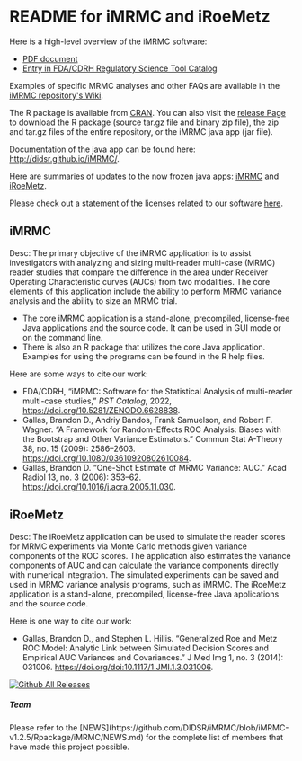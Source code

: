 # README for iMRMC and iRoeMetz

Here is a high-level overview of the iMRMC software:

* [PDF document](https://zenodo.org/record/8383591)
* [Entry in FDA/CDRH Regulatory Science Tool Catalog](https://www.fda.gov/medical-devices/science-and-research-medical-devices/imrmc-software-do-multi-reader-multi-case-statistical-analysis-reader-studies)

Examples of specific MRMC analyses and other FAQs are available in the [iMRMC repository's Wiki](https://github.com/DIDSR/iMRMC/wiki).

The R package is available from [CRAN](https://cran.r-project.org/web/packages/iMRMC/index.html). You can also visit the <a href="https://github.com/DIDSR/iMRMC/releases" rel="nofollow">release Page</a> to download the R package (source tar.gz file and binary zip file), the zip and tar.gz files of the entire repository, or the iMRMC java app (jar file).

Documentation of the java app can be found here: http://didsr.github.io/iMRMC/.

Here are summaries of updates to the now frozen java apps:  [iMRMC](https://github.com/DIDSR/iMRMC/blob/master/UPDATES_iMRMC.md) and [iRoeMetz](https://github.com/DIDSR/iMRMC/blob/master/UPDATES_iRoeMetz.md).

Please check out a statement of the licenses related to our software [here](LICENSE.md).

## iMRMC

Desc: The primary objective of the iMRMC application is to assist investigators with analyzing and sizing multi-reader multi-case (MRMC) reader studies that compare the difference in the area under Receiver Operating Characteristic curves (AUCs) from two modalities. The core elements of this application include the ability to perform MRMC variance analysis and the ability to size an MRMC trial.

 * The core iMRMC application is a stand-alone, precompiled, license-free Java applications and the source code. It can be used in GUI mode or on the command line.
 * There is also an R package that utilizes the core Java application. Examples for using the programs can be found in the R help files.

Here are some ways to cite our work:
* FDA/CDRH, “iMRMC: Software for the Statistical Analysis of multi-reader multi-case studies,” *RST Catalog*, 2022, https://doi.org/10.5281/ZENODO.6628838.
* Gallas, Brandon D., Andriy Bandos, Frank Samuelson, and Robert F. Wagner. “A Framework for Random-Effects ROC Analysis: Biases with the Bootstrap and Other Variance Estimators.” Commun Stat A-Theory 38, no. 15 (2009): 2586–2603. https://doi.org/10.1080/03610920802610084.
* Gallas, Brandon D. “One-Shot Estimate of MRMC Variance: AUC.” Acad Radiol 13, no. 3 (2006): 353–62. https://doi.org/10.1016/j.acra.2005.11.030.


## iRoeMetz

Desc: The iRoeMetz application can be used to simulate the reader scores for MRMC experiments via Monte Carlo methods given variance components of the ROC scores. The application also estimates the variance components of AUC and can calculate the variance components directly with numerical integration. The simulated experiments can be saved and used in MRMC variance analysis programs, such as iMRMC. The iRoeMetz application is a stand-alone, precompiled, license-free Java applications and the source code.

Here is one way to cite our work:
* Gallas, Brandon D., and Stephen L. Hillis. “Generalized Roe and Metz ROC Model: Analytic Link between Simulated Decision Scores and Empirical AUC Variances and Covariances.” J Med Img 1, no. 3 (2014): 031006. https://doi.org/doi:10.1117/1.JMI.1.3.031006.

[![Github All Releases](https://img.shields.io/github/downloads/DIDSR/iMRMC/total)]()

<h5>Team</h5>
Please refer to the [NEWS](https://github.com/DIDSR/iMRMC/blob/iMRMC-v1.2.5/Rpackage/iMRMC/NEWS.md) for the complete list of members that have made this project possible.